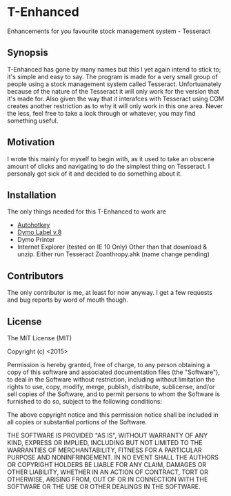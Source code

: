 # T-Enhanced
Enhancements for you favourite stock management system - Tesseract

## Synopsis

T-Enhanced has gone by many names but this I yet again intend to stick to; it's simple and easy to say.
The program is made for a very small group of people using a stock management system called Tesseract.
Unfortuanately because of the nature of the Tesseract it will only work for the version that it's made for. Also given the way that it interafces with Tesseract using COM creates another restriction as to why it will only work in this one area.
Never the less, feel free to take a look through or whatever, you may find something useful.

## Motivation

I wrote this mainly for myself to begin with, as it used to take an obscene amount of clicks and navigating to do the simplest thing on Tesseract. I personaly got sick of it and decided to do something about it.

## Installation
The only things needed for this T-Enhanced to work are
- [Autohotkey](http://ahkscript.org/download/ahk-install.exe)
- [Dymo Label v.8](http://www.dymo.com/en-US/dymo-label-software-v8-5-windows)
- Dymo Printer
- Internet Explorer (tested on IE 10 Only)
Other than that download & unzip. Either run Tesseract Zoanthropy.ahk (name change pending)


## Contributors

The only contributor is me, at least for now anyway. I get a few requests and bug reports by word of mouth though.

## License

The MIT License (MIT)

Copyright (c) <2015> <Kieran Wynne>

Permission is hereby granted, free of charge, to any person obtaining a copy
of this software and associated documentation files (the "Software"), to deal
in the Software without restriction, including without limitation the rights
to use, copy, modify, merge, publish, distribute, sublicense, and/or sell
copies of the Software, and to permit persons to whom the Software is
furnished to do so, subject to the following conditions:

The above copyright notice and this permission notice shall be included in
all copies or substantial portions of the Software.

THE SOFTWARE IS PROVIDED "AS IS", WITHOUT WARRANTY OF ANY KIND, EXPRESS OR
IMPLIED, INCLUDING BUT NOT LIMITED TO THE WARRANTIES OF MERCHANTABILITY,
FITNESS FOR A PARTICULAR PURPOSE AND NONINFRINGEMENT. IN NO EVENT SHALL THE
AUTHORS OR COPYRIGHT HOLDERS BE LIABLE FOR ANY CLAIM, DAMAGES OR OTHER
LIABILITY, WHETHER IN AN ACTION OF CONTRACT, TORT OR OTHERWISE, ARISING FROM,
OUT OF OR IN CONNECTION WITH THE SOFTWARE OR THE USE OR OTHER DEALINGS IN
THE SOFTWARE.
